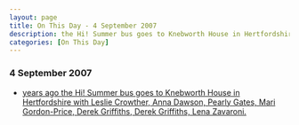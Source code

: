 ```yaml
---
layout: page
title: On This Day - 4 September 2007
description: the Hi! Summer bus goes to Knebworth House in Hertfordshire with Leslie Crowther, Anna Dawson, Pearly Gates, Mari Gordon-Price, Derek Griffiths, Derek Griffiths, Lena Zavaroni.
categories: [On This Day]
---
```


### 4 September 2007
* [<span id="age1"></span> years ago the Hi! Summer bus goes to Knebworth House in Hertfordshire with Leslie Crowther, Anna Dawson, Pearly Gates, Mari Gordon-Price, Derek Griffiths, Derek Griffiths, Lena Zavaroni.](/london%20weekend%20television/hi!%20summer/1977/09/04/hi-summer.html)

<!-- Script for calculating number of years ago -->
<script>
var dob = '19770904';
var year = Number(dob.substr(0, 4));
var month = Number(dob.substr(4, 2)) - 1;
var day = Number(dob.substr(6, 2));
var today = new Date();
var age1 = today.getFullYear() - year;
if (today.getMonth() < month || (today.getMonth() == month && today.getDate() < day)) {
age1--;
}
document.getElementById("age1").innerHTML=age1;
</script>

